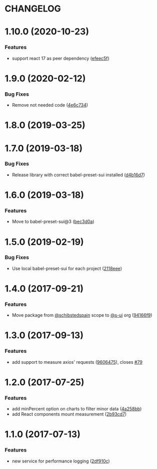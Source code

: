 # CHANGELOG

# 1.10.0 (2020-10-23)


### Features

* support react 17 as peer dependency ([efeec5f](https://github.com/SUI-Components/sui/commit/efeec5f0538eca3e0e19fd12ec8ef52d253dd1d6))



# 1.9.0 (2020-02-12)


### Bug Fixes

* Remove not needed code ([4e6c734](https://github.com/SUI-Components/sui/commit/4e6c734b177eba852c2ebff1b8f1cf62d12d85d5))



# 1.8.0 (2019-03-25)



# 1.7.0 (2019-03-18)


### Bug Fixes

* Release library with correct babel-preset-sui installed ([d4b16d7](https://github.com/SUI-Components/sui/commit/d4b16d74aacfec360c1f59db70142df859bffe5f))



# 1.6.0 (2019-03-18)


### Features

* Move to babel-preset-sui@3 ([bec3d0a](https://github.com/SUI-Components/sui/commit/bec3d0a984acfc5542db67e1a300acd99f892949))



# 1.5.0 (2019-02-19)


### Bug Fixes

* Use local babel-preset-sui for each project ([2118eee](https://github.com/SUI-Components/sui/commit/2118eee637e27074691253ff7e00c4ad8d10582d))



# 1.4.0 (2017-09-21)


### Features

* Move package from [@schibstedspain](https://github.com/schibstedspain) scope to [@s-ui](https://github.com/s-ui) org ([94166f9](https://github.com/SUI-Components/sui/commit/94166f9981f7ce19198d844f0acfa07435d5a700))



# 1.3.0 (2017-09-13)


### Features

* add support to measure axios' requests ([9606475](https://github.com/SUI-Components/sui/commit/9606475faff46721bb8c5fcf37927b38a0af485e)), closes [#79](https://github.com/SUI-Components/sui/issues/79)



# 1.2.0 (2017-07-25)


### Features

* add minPercent option on charts to filter minor data ([4a258bb](https://github.com/SUI-Components/sui/commit/4a258bb96be1b8ee5bd10e0e739fd99b14ca9d75))
* add React components mount measurement ([2b93cd7](https://github.com/SUI-Components/sui/commit/2b93cd7cdfeb6a46e2a75a24553c0763c29f3165))



# 1.1.0 (2017-07-13)


### Features

* new service for performance logging ([2df910c](https://github.com/SUI-Components/sui/commit/2df910c90f78fed4ad42ec5f81e9aa7d1d386ff9))



